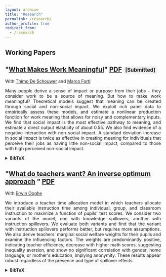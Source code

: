 ```yaml
---
layout: archive
title: "Research"
permalink: /research/
author_profile: true
redirect_from:
  - /research
---
```




## Working Papers

## "[What Makes Work Meaningful](/files/MeaningProduction.pdf)" <a href="/files/MeaningProduction.pdf" class="btn btn--info">PDF</a> <span style="background:#eee;border-radius:4px;padding:2px 6px;font-size:0.8em;">[Submitted]</span>

With <a href="https://thimodeschouwer.github.io/">Thimo De Schouwer</a> and <a href="https://www.econ.uni-bonn.de/en/department/doctoral-students/marco-forti">Marco Forti</a>


  <div style="text-align: justify;">
  <p>Many people derive a sense of impact or purpose from their jobs – they consider work to be a source of meaning. But how to make work meaningful? Theoretical models suggest that meaning can be created through social and non-social impact. We exploit rich panel data to empirically assess these models, and estimate a nonlinear production function for work meaning that allows for noisy and complementary inputs. We find that social impact is the most effective pathway to meaning, and estimate a direct output elasticity of about 0.55. We also find evidence of a negative interaction with non-social impact. A standard deviation increase in social impact is twice as effective in creating meaning for individuals that perceive their jobs as having little non-social impact, compared to those with high perceived non-social impact.</p></div>

<details>
  <summary><strong>BibTeX</strong></summary>

<pre><code class="language-bibtex">
@article{deschouwer2024howto,
  title   = {How to Make Work Meaningful?},
  author  = {De Schouwer, Thimo and Deneus, Thibault and Forti, Marco},
  year    = {2024},
  note    = {Working Paper}
}
</code></pre>

</details>

## "[What do teachers want? An inverse optimum approach](/files/Teacher_Time_Allocation.pdf) " <a href="/files/Teacher_Time_Allocation.pdf" class="btn btn--info">PDF</a> 

With <a href="https://sites.google.com/view/erwinooghe/home">Erwin Ooghe</a> 

<div style="text-align: justify;">
<p>We introduce a teacher time allocation model in which teachers allocate their available instruction time among individual, group, and classroom instruction to maximize a function of pupils' test scores. We consider two variants of the model, one with knowledge spillovers, another with instruction spillovers. We evaluate both variants and find that the variant with instruction spillovers performs better, but requires more assumptions. We also derive teachers' marginal social welfare weights for their pupils and examine the influencing factors. The weights are predominantly positive, indicating teacher efficiency, decrease with higher math scores, suggesting inequality aversion, and show no significant correlation with gender, home language, or mother's education, implying anonymity. These results appear robust regardless of the presence and type of spillover effects.</p></div>

<details>
  <summary><strong>BibTeX</strong></summary>

<pre><code class="language-bibtex">
@article{deneus2025Teacher,
  title   = {What do teachers want? An inverse optimum approach},
  author  = {Deneus, Thibault and Ooghe, Erwin},
  year    = {2025},
  note    = {Working Paper}
}
</code></pre>

</details>
